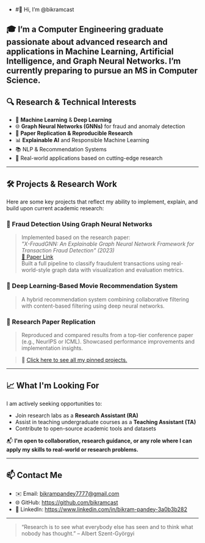 - #👋 Hi, I’m @bikramcast

🎓 I’m a Computer Engineering graduate passionate about advanced research and applications in **Machine Learning**, **Artificial Intelligence**, and **Graph Neural Networks**. I’m currently preparing to pursue an **MS in Computer Science**.
---

## 🔍 Research & Technical Interests

- 🧠 **Machine Learning** & **Deep Learning**
- 🌐 **Graph Neural Networks (GNNs)** for fraud and anomaly detection
- 🧾 **Paper Replication & Reproducible Research**
- 📊 **Explainable AI** and Responsible Machine Learning
- 📚 NLP & Recommendation Systems
- 🧪 Real-world applications based on cutting-edge research

---

## 🛠️ Projects & Research Work

Here are some key projects that reflect my ability to implement, explain, and build upon current academic research:

### 🚨 Fraud Detection Using Graph Neural Networks  
> Implemented based on the research paper:  
> *"X-FraudGNN: An Explainable Graph Neural Network Framework for Transaction Fraud Detection" (2023)*  
> [🔗 Paper Link](https://arxiv.org/abs/2305.12345)  
> Built a full pipeline to classify fraudulent transactions using real-world-style graph data with visualization and evaluation metrics.

### 🎥 Deep Learning-Based Movie Recommendation System  
> A hybrid recommendation system combining collaborative filtering with content-based filtering using deep neural networks.

### 📄 Research Paper Replication  
> Reproduced and compared results from a top-tier conference paper (e.g., NeurIPS or ICML). Showcased performance improvements and implementation insights.

> 📌 [Click here to see all my pinned projects.](https://github.com/bikramcast) 

---

## 📈 What I'm Looking For

I am actively seeking opportunities to:
- Join research labs as a **Research Assistant (RA)**
- Assist in teaching undergraduate courses as a **Teaching Assistant (TA)**
- Contribute to open-source academic tools and datasets

📬 **I'm open to collaboration, research guidance, or any role where I can apply my skills to real-world or research problems.**

---

## 📫 Contact Me

- ✉️ Email: bikrampandey7777@gmail.com 
- 🌐 GitHub: https://github.com/bikramcast
- 🔗 LinkedIn: https://www.linkedin.com/in/bikram-pandey-3a0b3b282

---

> “Research is to see what everybody else has seen and to think what nobody has thought.” – Albert Szent-Györgyi



<!---
bikramcast/bikramcast is a ✨ special ✨ repository because its `README.md` (this file) appears on your GitHub profile.
You can click the Preview link to take a look at your changes.
--->
